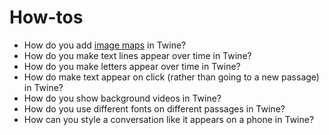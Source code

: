 # How-tos

- How do you add [image maps](./exercises/week9.md#image-maps) in Twine?
- How do you make text lines appear over time in Twine?
- How do you make letters appear over time in Twine?
- How do make text appear on click (rather than going to a new passage) in Twine?
- How do you show background videos in Twine?
- How do you use different fonts on different passages in Twine?
- How can you style a conversation like it appears on a phone in Twine?
